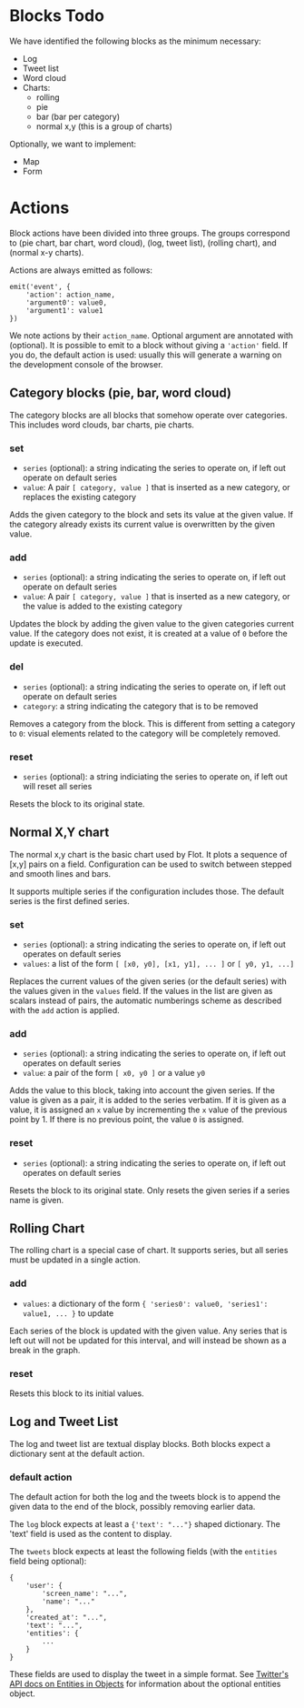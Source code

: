 Blocks Todo
===========

We have identified the following blocks as the minimum necessary:
  - Log
  - Tweet list
  - Word cloud
  - Charts:
    - rolling
    - pie
    - bar (bar per category)
    - normal x,y (this is a group of charts)

Optionally, we want to implement:
  - Map
  - Form


Actions
=======

Block actions have been divided into three groups. The groups correspond to (pie chart, bar chart, word cloud), (log, tweet list), (rolling chart), and (normal x-y charts).

Actions are always emitted as follows:

    emit('event', {
        'action': action_name,
        'argument0': value0,
        'argument1': value1
    })

We note actions by their `action_name`. Optional argument are annotated with (optional). It is possible to emit to a block without giving a `'action'` field. If you do, the default action is used: usually this will generate a warning on the development console of the browser.


Category blocks (pie, bar, word cloud)
--------------------------------------

The category blocks are all blocks that somehow operate over categories. This includes word clouds, bar charts, pie charts.


### set
  - `series` (optional): a string indicating the series to operate on, if left out operate on default series
  - `value`: A pair `[ category, value ]` that is inserted as a new category, or replaces the existing category

Adds the given category to the block and sets its value at the given value. If the category already exists its current value is overwritten by the given value.

### add
  - `series` (optional): a string indicating the series to operate on, if left out operate on default series
  - `value`: A pair `[ category, value ]` that is inserted as a new category, or the value is added to the existing category

Updates the block by adding the given value to the given categories current value. If the category does not exist, it is created at a value of `0` before the update is executed.

### del
  - `series` (optional): a string indicating the series to operate on, if left out operate on default series
  - `category`: a string indicating the category that is to be removed

Removes a category from the block. This is different from setting a category to `0`: visual elements related to the category will be completely removed.

### reset
  - `series` (optional): a string indiciating the series to operate on, if left out will reset all series

Resets the block to its original state.


Normal X,Y chart
----------------

The normal x,y chart is the basic chart used by Flot. It plots a sequence of [x,y] pairs on a field. Configuration can be used to switch between stepped and smooth lines and bars.

It supports multiple series if the configuration includes those. The default series is the first defined series.

### set
  - `series` (optional): a string indicating the series to operate on, if left out operates on default series
  - `values`: a list of the form `[ [x0, y0], [x1, y1], ... ]` or `[ y0, y1, ...]`

Replaces the current values of the given series (or the default series) with the values given in the `values` field. If the values in the list are given as scalars instead of pairs, the automatic numberings scheme as described with the `add` action is applied.

### add
  - `series` (optional): a string indicating the series to operate on, if left out operates on default series
  - `value`: a pair of the form `[ x0, y0 ]` or a value `y0`

Adds the value to this block, taking into account the given series. If the value is given as a pair, it is added to the series verbatim. If it is given as a value, it is assigned an `x` value by incrementing the `x` value of the previous point by 1. If there is no previous point, the value `0` is assigned.

### reset
  - `series` (optional): a string indicating the series to operate on, if left out operates on default series

Resets the block to its original state. Only resets the given series if a series name is given.

Rolling Chart
-------------

The rolling chart is a special case of chart. It supports series, but all series must be updated in a single action.

### add
  - `values`: a dictionary of the form `{ 'series0': value0, 'series1': value1, ... }` to update

Each series of the block is updated with the given value. Any series that is left out will not be updated for this interval, and will instead be shown as a break in the graph.

### reset
Resets this block to its initial values.


Log and Tweet List
------------------

The log and tweet list are textual display blocks. Both blocks expect a dictionary sent at the default action.

### default action
The default action for both the log and the tweets block is to append the given data to the end of the block, possibly removing earlier data.

The `log` block expects at least a `{'text': "..."}` shaped dictionary. The 'text' field is used as the content to display.

The `tweets` block expects at least the following fields (with the `entities` field being optional):

    {
        'user': {
            'screen_name': "...",
            'name': "..."
        },
        'created_at': "...",
        'text': "...",
        'entities': {
            ...
        }
    }

These fields are used to display the tweet in a simple format. See [Twitter's API docs on Entities in Objects](https://dev.twitter.com/overview/api/entities-in-twitter-objects) for information about the optional entities object.
